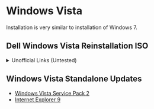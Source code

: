 # Windows Vista

Installation is very similar to installation of Windows 7.

## Dell Windows Vista Reinstallation ISO

<details>
  <summary>Unofficial Links (Untested)</summary>

Unofficially a copy of the Dell Windows Vista ISO appears to be listed here:

* [Dell Windows Vista Business 64 Bit SP1](https://archive.org/details/Reinstallation_DVD_Windows_Vista_Business_64Bit_SP1_H207H_Dell_2008)
* [Dell Windows Vista Home Premium 64 Bit SP1](https://archive.org/details/vistasp1homepremiumn069h)

* [Dell Windows Vista Business 32 Bit SP1](https://archive.org/details/windows-vista-business-sp-1-dell-oem-32bit)
* [Dell Windows Vista Home Basic 32 Bit SP1](https://archive.org/details/WindowsVistaHomeBasicwithServicePack1x86DellOEM)
* [Dell Windows Vista Home Premium 32 Bit SP1](https://archive.org/details/Dell_OEM_Windows_Vista_Home_Premium_32Bit_Reinstall_DVD_2007_Eng)
* [Dell Windows Vista Ultimate 32 Bit SP1](https://archive.org/details/vista-sp-1-ultimate)

</details>

## Windows Vista Standalone Updates

* [Windows Vista Service Pack 2](https://www.softpedia.com/get/Others/Signatures-Updates/Windows-Vista-Service-Pack-2.shtml)
* [Internet Explorer 9](https://www.softpedia.com/get/Internet/Browsers/Internet-Explorer-9.shtml)

